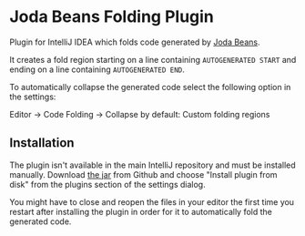 Joda Beans Folding Plugin
=========================

Plugin for IntelliJ IDEA which folds code generated by [Joda Beans](http://www.joda.org/joda-beans/).

It creates a fold region starting on a line containing `AUTOGENERATED START` and ending on a line containing
`AUTOGENERATED END`.

To automatically collapse the generated code select the following option in the settings:

Editor -> Code Folding -> Collapse by default: Custom folding regions

Installation
------------
The plugin isn't available in the main IntelliJ repository and must be installed manually. Download
[the jar](https://github.com/cjkent/jodabeansfolding/blob/master/jodabeansfolding.jar?raw=true) from Github and
choose "Install plugin from disk" from the plugins section of the settings dialog.

You might have to close and reopen the files in your editor the first time you restart after installing the plugin
in order for it to automatically fold the generated code.
